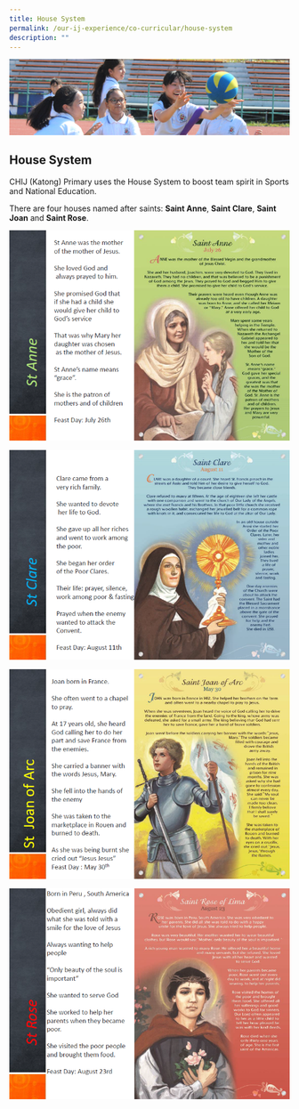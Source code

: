 ```yaml
---
title: House System
permalink: /our-ij-experience/co-curricular/house-system
description: ""
---
```

![](/images/subpage.jpg)

## House System

CHIJ (Katong) Primary uses the House System to boost team spirit in Sports and National Education.

There are four houses named after saints: **Saint Anne**, **Saint Clare**, **Saint Joan** and **Saint Rose**.

![](/images/Co%20Curricular/House%20System_1.png)

![](/images/Co%20Curricular/House%20System_2.png)

![](/images/Co%20Curricular/House%20System_3.png)

![](/images/Co%20Curricular/House%20System_4.png)